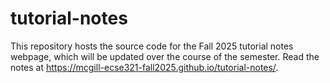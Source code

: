 # tutorial-notes

This repository hosts the source code for the Fall 2025 tutorial notes webpage, which will be updated over the course of the semester.
Read the notes at https://mcgill-ecse321-fall2025.github.io/tutorial-notes/.
